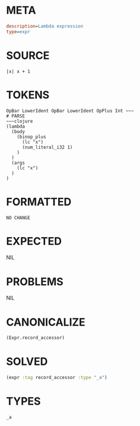 # META
~~~ini
description=Lambda expression
type=expr
~~~
# SOURCE
~~~roc
|x| x + 1
~~~
# TOKENS
~~~text
OpBar LowerIdent OpBar LowerIdent OpPlus Int ~~~
# PARSE
~~~clojure
(lambda
  (body
    (binop_plus
      (lc "x")
      (num_literal_i32 1)
    )
  )
  (args
    (lc "x")
  )
)
~~~
# FORMATTED
~~~roc
NO CHANGE
~~~
# EXPECTED
NIL
# PROBLEMS
NIL
# CANONICALIZE
~~~clojure
(Expr.record_accessor)
~~~
# SOLVED
~~~clojure
(expr :tag record_accessor :type "_a")
~~~
# TYPES
~~~roc
_a
~~~
